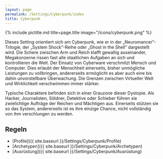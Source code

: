 ```yaml
---
layout: page
permalink: /Settings/Cyberpunk/index
title: Cyberpunk
---
```


{% include pictitle.md title=page.title image="/icons/cyberpunk.png" %}

Dieses Setting orientiert sich am Cyberpunk, wie er in der „Neuromancer“-Trilogie, der „System Shock“-Reihe oder „Ghost in the Shell“ dargestellt wird. Die Schere zwischen Arm und Reich klafft gewaltig auseinander, Megakonzerne rissen fast alle staatlichen Aufgaben an sich und kontrollieren die Welt. Der Einsatz von Cyberware verschmilzt Mensch und Computer. Dies erlaubt der Menschheit einerseits, bisher unmögliche Leistungen zu vollbringen, andererseits ermöglicht es aber auch eine bis dahin unvorstellbare Überwachung. Die Grenzen zwischen Virtueller Welt und Wirklichkeit verschwimmen immer stärker.

Typische Charaktere befinden sich in einer Grauzone dieser Dystopie. Als Hacker, Journalisten, Söldner, Detektive oder Schieber führen sie zwielichtige Aufträge der Reichen und Mächtigen aus. Einerseits stützen sie so das System, andererseits ist es ihre einzige Chance, nicht vollständig von ihm verschlungen zu werden.

## Regeln

- [Profile]({{ site.baseurl }}/Settings/Cyberpunk/Profile)
- [Archetypen]({{ site.baseurl }}/Settings/Cyberpunk/Archetypen)
- [Ausrüstung]({{ site.baseurl }}/Settings/Cyberpunk/Ausrüstung)
